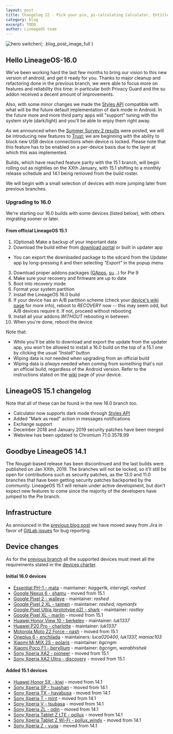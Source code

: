 ```yaml
---
layout: post
title: Changelog 22 - Pick your pie, pi-calculating Calculator, Entitled Email
category: blog
excerpt: TODO
author: LineageOS team
---
```


![hero switcher]({{site.baseurl}}/images/2019-01-30/hero.png){: .blog_post_image_full }

## Hello LineageOS-16.0

We've been working hard the last few months to bring our vision to this new version of android, and get it ready for you.
Thanks to major cleanup and refactoring done in the previous branch, we were
able to focus more on features and reliability this time: in particular both Privacy Guard
and the su addon received a decent amount of improvements.

Also, with some minor changes we made the [Styles API](https://wiki.lineageos.org/sdk/api/styles.html)
compatible with what will be the future default implementation of dark mode in Android. In the future
more and more third party apps will "support" tuning with the system style (dark/light) and you'll be able
to enjoy them right away.

As we announced when the [Summer Survey 2 results]({{site.baseurl}}/Summer-Survey-2-Results/) were posted, we will
be introducing new features to [Trust]({{site.baseurl}}/Trust-me/); we are beginning with the ability to block new USB
device connections when device is locked. Please note that this feature has to be enabled on a per-device basis due to the
layer at which this was implemented.

Builds, which have reached feature parity with the 15.1 branch, will begin rolling out as nightlies on the XXth January,
with 15.1 shifting to a monthly release schedule and 14.1 being removed from the build roster.

We will begin with a small selection of devices with more jumping later from previous branches.

### Upgrading to 16.0

We're starting our 16.0 builds with some devices (listed below), with others migrating sooner or later.

#### From official LineageOS 15.1

 1. (Optional) Make a backup of your important data
 2. Download the build either from [download portal](https://download.lineageos.org) or built in updater app
   * You can export the downloaded package to the sdcard from the Updater app by long-pressing it and then selecting _"Export"_ in the popup menu
 3. Download proper addons packages ([GApps](https://wiki.lineageos.org/gapps.html), [su](https://download.lineageos.org/extras)...) for Pie 9
 4. Make sure your recovery and firmware are up to date
 5. Boot into recovery mode
 6. Format your system partition
 7. Install the LineageOS 16.0 build
 8. If your device has an A/B partition scheme (check your [device's wiki page](https://wiki.lineageos.org/devices/) for more info), reboot to _RECOVERY_ now -- this may seem odd, but A/B devices require it. If not, proceed without rebooting
 9. Install all your addons _WITHOUT_ rebooting in between
 10. When you're done, reboot the device

Note that:

 * While you'll be able to download and export the update from the updater app, you won't be allowed to install a 16.0 build on the top of a 15.1 one by clicking the usual _"Install"_ button
 * Wiping data is _not_ needed when upgrading from an official build
 * Wiping data is _always_ needed when coming from something that's not an official build, regardless of the Android version. Refer to the instructions stated on the [wiki](https://wiki.lineageos.org/devices) page of your device.

## LineageOS 15.1 changelog

Note that all of these can be found in the new 16.0 branch too.

* Calculator now supports dark mode through [Styles API](https://wiki.lineageos.org/sdk/api/styles.html)
* Added "Mark as read" action in messages notifications
* Exchange support
* December 2018 and January 2019 security patches have been merged
* Webview has been updated to Chromium 71.0.3578.99

## Goodbye LineageOS 14.1

The Nougat-based release has been discontinued and the last builds were published on Jan XXth, 2019.
The branches will not be locked, so it’ll still be open for contributions such as security patches,
as the 13.0 and 11.0 branches that have been getting security patches backported by the community.
LineageOS 15.1 will remain under active development, but don’t expect new features to come since the
majority of the developers have jumped to the Pie branch.

## Infrastructure

As announced in the [previous blog post]({{site.baseurl}}/Changelog-21/) we have moved away from Jira in favor of
[GitLab issues](https://gitlab.com/LineageOS/issues) for bug reporting.

## Device changes

As for the [previous branch]({{site.baseurl}}/Changelog-16/) all the supported devices must meet all the
requirements stated in the [devices charter](https://github.com/LineageOS/charter/blob/master/device-support-requirements.md).


#### Initial 16.0 devices

* [Essential PH-1 - mata](https://wiki.lineageos.org/devices/mata) - maintainer: _haggertk, intervigil, rashed_
* [Google Nexus 6 - shamu](https://wiki.lineageos.org/devices/shamu) - moved from 15.1
* [Google Pixel 2 - walleye](https://wiki.lineageos.org/devices/walleye) - maintainer: _rashed_
* [Google Pixel 2 XL - taimen](https://wiki.lineageos.org/devices/taimen) - maintainer: _rashed, raymanfx_
* [Google Pixel Ultra (prototype p2) - shark](http://bit.ly/lineage4sharks) - maintainer: _rastley_
* [Google Pixel XL - marlin](https://wiki.lineageos.org/devices/marlin) - moved from 15.1
* [Huawei Honor View 10 - berkeley](https://wiki.lineageos.org/devices/berkeley) - maintainer: _luk1337_
* [Huawei P20 Pro - charlotte](https://wiki.lineageos.org/devices/charlotte) - maintainer: _luk1337_
* [Motorola Moto Z2 Force - nash](https://wiki.lineageos.org/devices/nash) - moved from 15.1
* [Oneplus 6 - enchilada](https://wiki.lineageos.org/devices/enchilada) - maintainers: _luca020400, luk1337, maniac103_
* [Xiaomi Mi MIX 2S - polaris](https://wiki.lineageos.org/devices/polaris) - maintainer: _bgcngm_
* [Xiaomi Poco F1 - beryllium](https://wiki.lineageos.org/devices/beryllium) - maintainer: _bgcngm_, _warabhishek_
* [Sony Xperia XA2 - pioneer](https://wiki.lineageos.org/devices/pioneer) - moved from 15.1
* [Sony Xperia XA2 Ultra - discovery](https://wiki.lineageos.org/devices/discovery) - moved from 15.1


#### Added 15.1 devices

* [Huawei Honor 5X - kiwi](https://wiki.lineageos.org/devices/kiwi) - moved from 14.1
* [Sony Xperia SP - huashan](https://wiki.lineageos.org/devices/huashan) - moved from 14.1
* [Sony Xperia TX - hayabusa](https://wiki.lineageos.org/devices/hayabusa) - moved from 14.1
* [Sony Xperia T - mint](https://wiki.lineageos.org/devices/mint) - moved from 14.1
* [Sony Xperia V - tsubasa](https://wiki.lineageos.org/devices/tsubasa) - moved from 14.1
* [Sony Xperia ZL - odin](https://wiki.lineageos.org/devices/odin) - moved from 14.1
* [Sony Xperia Tablet Z LTE - pollux](https://wiki.lineageos.org/devices/pollux) - moved from 14.1
* [Sony Xperia Tablet Z Wi-Fi - pollux_windy](https://wiki.lineageos.org/devices/pollux_windy) - moved from 14.1
* [Sony Xperia Z - yuga](https://wiki.lineageos.org/devices/yuga) - moved from 14.1

